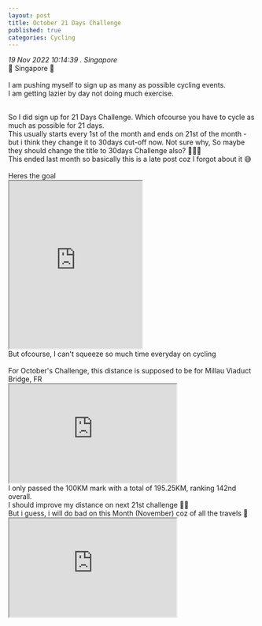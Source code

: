 ```yaml
---
layout: post
title: October 21 Days Challenge
published: true
categories: Cycling
---
```

_19 Nov 2022 10:14:39 . Singapore_
<br>
📍 Singapore 📍
<br>
<br>
I am pushing myself to sign up as many as possible cycling events.
<br>
I am getting lazier by day not doing much exercise.
<br>
<!--more-->
<br>
So I did sign up for 21 Days Challenge. Which ofcourse you have to cycle as much as possible for 21 days.
<br>
This usually starts every 1st of the month and ends on 21st of the month - but i think they change it to 30days cut-off now. Not sure why, So maybe they should change the title to 30days Challenge also? 🤷🏻‍♀️
<br>
This ended last month so basically this is a late post coz I forgot about it 😅
<br>
<br>
Heres the goal
<br>
<iframe src="https://drive.google.com/file/d/1OVoihd6Fk9NzXYUfsM4s_yBlqRhERl5B/preview" width="270" height="340" allow="autoplay"></iframe>
<br>
But ofcourse, I can't squeeze so much time everyday on cycling
<br>
<br>
For October's Challenge, this distance is supposed to be for Millau Viaduct Bridge, FR
<br>
<iframe src="https://drive.google.com/file/d/1rr0MYXHFwbvyUU3YPUiBQqC7k1KLLJHS/preview" width="340" height="200" allow="autoplay"></iframe>
<br>
I only passed the 100KM mark with a total of 195.25KM,  ranking 142nd overall.
<br>
I should improve my distance on next 21st challenge 💪🏻
<br>
But i guess, i will do bad on this Month (November) coz of all the travels 😬
<br>
<iframe src="https://drive.google.com/file/d/1HqrKLvjeoEQcXLZO7KAYVZiXW30rNO0b/preview" width="340" height="200" allow="autoplay"></iframe>
